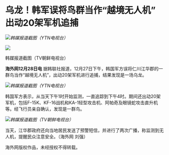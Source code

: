 # 乌龙！韩军误将鸟群当作“越境无人机” 出动20架军机追捕

![](https://inews.gtimg.com/newsapp_bt/0/15580328197/1000)_韩媒报道截图（YTN电视台）_

![](https://inews.gtimg.com/newsapp_bt/0/15580328214/1000)

韩媒报道截图（TV朝鲜电视台）

**海外网12月28日电** 据韩联社报道，12月27日下午，韩国军方误将仁川江华郡的一群鸟当作“越境无人机”，出动20架军机进行追捕，结果发现是一场乌龙。

![](https://inews.gtimg.com/newsapp_bt/0/15580328221/1000)_韩媒报道截图（YTN电视台）_

韩国军方表示，从当天下午1时开始监测，一直追踪到下午4时。期间还出动20架军机，包括F-15K、KF-16战机和KA-1轻型攻击机、阿帕奇及眼镜蛇攻击直升机等。经飞行员亲自确认，发现是一群鸟。

![](https://inews.gtimg.com/newsapp_bt/0/15580328226/1000)_韩媒报道截图（TV朝鲜电视台）_

当天，江华郡政府还向当地居民发送了预警短信，并进行了两次广播，称监测到无人机，提醒民众注意安全。（海外网 刘强）

海外网版权作品，未经授权不得转载。

